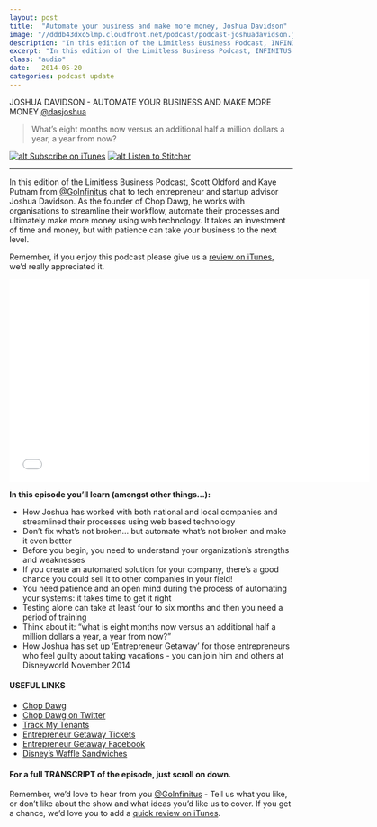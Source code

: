 ```yaml
---
layout: post
title:  "Automate your business and make more money, Joshua Davidson"
image: "//dddb43dxo5lmp.cloudfront.net/podcast/podcast-joshuadavidson.jpg"
description: "In this edition of the Limitless Business Podcast, INFINITUS chats to tech entrepreneur and startup advisor Joshua Davidson. As the founder of Chop Dawg, he works with organisations to streamline their workflow, automate their processes and ultimately make more money using web technology. It takes an investment of time and money, but with patience can take your business to the next level." 
excerpt: "In this edition of the Limitless Business Podcast, INFINITUS chats to tech entrepreneur and startup advisor Joshua Davidson."
class: "audio"
date:   2014-05-20
categories: podcast update
---
```


JOSHUA DAVIDSON - AUTOMATE YOUR BUSINESS AND MAKE MORE MONEY [@dasjoshua](http://twitter.com/dasjoshua)

>What’s eight months now versus an additional half a million dollars a year, a year from now?

[![alt Subscribe on iTunes](//dddb43dxo5lmp.cloudfront.net/podcast/Subscribe_on_iTunes_Badge_US-UK_110x40_0824.png "Subscribe on iTunes")](https://itunes.apple.com/us/podcast/get-people-talking-about-your/id873320660?i=312438726&mt=2)
[![alt Listen to Stitcher](//cloudfront.assets.stitcher.com/promo.assets/stitcher-banner-120x90.jpg "Listen to Stitcher")](http://www.stitcher.com/s?eid=33754145&refid=stpr)

*****

In this edition of the Limitless Business Podcast, Scott Oldford and Kaye Putnam from [@GoInfinitus](http://twitter.com/goinfinitus) chat to tech entrepreneur and startup advisor Joshua Davidson. As the founder of Chop Dawg, he works with organisations to streamline their workflow, automate their processes and ultimately make more money using web technology. It takes an investment of time and money, but with patience can take your business to the next level.

Remember, if you enjoy this podcast please give us a [review on iTunes](https://itunes.apple.com/us/podcast/limitless-business-podcast/id873320660?mt=2), we’d really appreciated it.

<iframe style="border: none" src="//html5-player.libsyn.com/embed/episode/id/2840126/height/360/width/640/theme/standard/direction/no/autoplay/no/autonext/no/thumbnail/yes/preload/no/no_addthis/no/" height="360" width="640" scrolling="no"  allowfullscreen webkitallowfullscreen mozallowfullscreen oallowfullscreen msallowfullscreen></iframe>


**In this episode you’ll learn (amongst other things…):**
  
- How Joshua has worked with both national and local companies and streamlined their processes using web based technology
- Don’t fix what’s not broken… but automate what’s not broken and make it even better
- Before you begin, you need to understand your organization’s strengths and weaknesses
- If you create an automated solution for your company, there’s a good chance you could sell it to other companies in your field!
- You need patience and an open mind during the process of automating your systems: it takes time to get it right
- Testing alone can take at least four to six months and then you need a period of training
- Think about it: “what is eight months now versus an additional half a million dollars a year, a year from now?”
- How Joshua has set up ‘Entrepreneur Getaway’ for those entrepreneurs who feel guilty about taking vacations - you can join him and others at Disneyworld November 2014

#### USEFUL LINKS
- [Chop Dawg](http://www.chopdawg.com)
- [Chop Dawg on Twitter](http://twitter.com/in/ChopDawgStudios)
- [Track My Tenants](https://www.trackmytenants.com)
- [Entrepreneur Getaway Tickets](https://www.picatic.com/entrepreneurgetaway)
- [Entrepreneur Getaway Facebook](http://facebook.com/entrepreneurgetaway)
- [Disney’s Waffle Sandwiches](http://www.disneyfoodblog.com/2011/11/13/new-waffle-sandwiches-at-magic-kingdoms-sleepy-hollow/)
 

#### For a full TRANSCRIPT of the episode, just scroll on down.
 
Remember, we’d love to hear from you [@GoInfinitus](http://twitter.com/goinfinitus) - Tell us what you like, or don’t like about the show and what ideas you’d like us to cover. If you get a chance, we’d love you to add a [quick review on iTunes](https://itunes.apple.com/us/podcast/limitless-business-podcast/id873320660?mt=2).